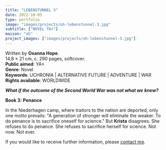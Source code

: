 ```yaml
---
title: "LEBENSTUNNEL 3"
date: 2022-10-03
type: portfolio
image: "images/projects/oh-lebenstunnel-3.jpg"
subtitle: ["NOVEL YA+"]
maison: "oh"
project_images: ["images/projects/oh-lebenstunnel-3.jpg"]
---
```


Written by **Oxanna Hope**.   
14,8 × 21 cm, c. 290 pages, softcover.        
**Public aimed**: YA+   
**Genre**: Novel         
**Keywords**: UCHRONIA | ALTERNATIVE FUTURE | ADVENTURE | WAR           
**Rights available**: WORLDWIDE
        


***What if the outcome of the Second World War was not what we knew?***     


**Book 3: Penance**     

In the Niederhagen camp, where traitors to the nation are deported, only one motto prevails: 
"A generation of stronger will eliminate the weaker. To do penance is to sacrifice oneself for science."
But **Krista** disagrees. 
She refuses to do penance. 
She refuses to sacrifice herself for science. 
Not now. 
Not ever.              




If you would like to receive further information, please [contact me](mailto:melanie.guillaumin.edition@gmail.com).


